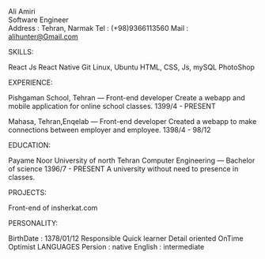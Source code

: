 
Ali Amiri <br />
Software Engineer <br />
Address : Tehran, Narmak
Tel : (+98)9366113560
Mail : alihunter@Gmail.com


SKILLS:

React Js
React Native
Git
Linux,  Ubuntu
HTML, CSS, Js, mySQL
PhotoShop


EXPERIENCE:

Pishgaman School, Tehran — Front-end developer
Create a webapp and mobile application for online school classes.
1399/4 - PRESENT


Mahasa, Tehran,Enqelab  — Front-end developer
Created a webapp to make connections between employer and employee.
1398/4  - 98/12


EDUCATION:

Payame Noor University of north Tehran
Computer Engineering — Bachelor of science
1396/7  - PRESENT
A university without need to presence in classes.


PROJECTS:

Front-end of  insherkat.com


PERSONALITY:

BirthDate : 1378/01/12
Responsible
Quick learner
Detail oriented
OnTime
Optimist
LANGUAGES
Persion : native
English : intermediate

